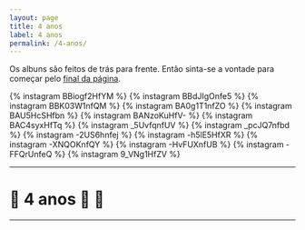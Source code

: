 ```yaml
---
layout: page
title: 4 anos
label: 4 anos
permalink: /4-anos/
---
```



Os albuns são feitos de trás para frente. Então sinta-se a vontade para começar
pelo [final da página](#bottom).

{% instagram BBiogf2HfYM %}
{% instagram BBdJIgOnfe5 %}
{% instagram BBK03W1nfQM %}
{% instagram BA0g1T1nfZO %}
{% instagram BAU5HcSHfbn %}
{% instagram BANzoKuHfV- %}
{% instagram BAC4syxHfTq %}
{% instagram _5UvfqnfUV %}
{% instagram _pcJQ7nfbd %}
{% instagram -2US6hnfej %}
{% instagram -h5lE5HfXR %}
{% instagram -XNQOKnfQY %}
{% instagram -HvFUXnfUB %}
{% instagram -FFQrUnfeQ %}
{% instagram 9_VNg1HfZV %}

----
# :cake: 4 anos :balloon: :lollipop:
---

<span id="bottom"></span>
